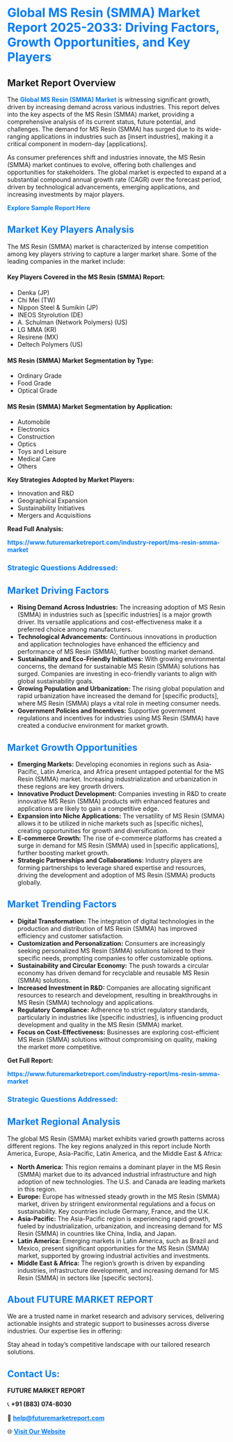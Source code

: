 <h1 style="color: #007BFF;">Global MS Resin (SMMA) Market Report 2025-2033: Driving Factors, Growth Opportunities, and Key Players</h1>

<section id="overview">
<h2>Market Report Overview</h2>
<p>The <a href="https://www.futuremarketreport.com/industry-report/ms-resin-smma-market" style="color: #007BFF; text-decoration: none;"><strong>Global MS Resin (SMMA) Market</strong></a> is witnessing significant growth, driven by increasing demand across various industries. This report delves into the key aspects of the MS Resin (SMMA) market, providing a comprehensive analysis of its current status, future potential, and challenges. The demand for MS Resin (SMMA) has surged due to its wide-ranging applications in industries such as [insert industries], making it a critical component in modern-day [applications].</p>
<p>As consumer preferences shift and industries innovate, the MS Resin (SMMA) market continues to evolve, offering both challenges and opportunities for stakeholders. The global market is expected to expand at a substantial compound annual growth rate (CAGR) over the forecast period, driven by technological advancements, emerging applications, and increasing investments by major players.</p>
</section>

<section id="overview">
<p><a href="https://www.futuremarketreport.com/request-sample/reportId=57013" style="color: #007BFF; text-decoration: none;"><strong>Explore Sample Report Here</strong></a></p>
</section>

<section id="key-players">
<h2 style="color: #007BFF;">Market Key Players Analysis</h2>
<p>The MS Resin (SMMA) market is characterized by intense competition among key players striving to capture a larger market share. Some of the leading companies in the market include:</p>
<h4>Key Players Covered in the MS Resin (SMMA) Report:</h4>
<ul><li>Denka (JP)</li><li>Chi Mei (TW)</li><li>Nippon Steel &amp; Sumikin (JP)</li><li>INEOS Styrolution (DE)</li><li>A. Schulman (Network Polymers) (US)</li><li>LG MMA (KR)</li><li>Resirene (MX)</li><li>Deltech Polymers (US)</li></ul>
<h4>MS Resin (SMMA) Market Segmentation by Type:</h4>
<ul><li>Ordinary Grade</li><li>Food Grade</li><li>Optical Grade</li></ul>

<h4>MS Resin (SMMA) Market Segmentation by Application:</h4>
<ul><li>Automobile</li><li>Electronics</li><li>Construction</li><li>Optics</li><li>Toys and Leisure</li><li>Medical Care</li><li>Others</li></ul>
<p><strong>Key Strategies Adopted by Market Players:</strong></p>
<ul>
<li>Innovation and R&D</li>
<li>Geographical Expansion</li>
<li>Sustainability Initiatives</li>
<li>Mergers and Acquisitions</li>
</ul>
</section>

<section>
<p><strong>Read Full Analysis: </strong></p><a href="https://www.futuremarketreport.com/industry-report/ms-resin-smma-market" style="color: #007BFF; text-decoration: none;"><strong>https://www.futuremarketreport.com/industry-report/ms-resin-smma-market</strong></a>
<h3 style="color: #007BFF;">Strategic Questions Addressed:</h3>
</section>

<section id="driving-factors">
<h2 style="color: #007BFF;">Market Driving Factors</h2>
<ul>
<li><strong>Rising Demand Across Industries:</strong> The increasing adoption of MS Resin (SMMA) in industries such as [specific industries] is a major growth driver. Its versatile applications and cost-effectiveness make it a preferred choice among manufacturers.</li>
<li><strong>Technological Advancements:</strong> Continuous innovations in production and application technologies have enhanced the efficiency and performance of MS Resin (SMMA), further boosting market demand.</li>
<li><strong>Sustainability and Eco-Friendly Initiatives:</strong> With growing environmental concerns, the demand for sustainable MS Resin (SMMA) solutions has surged. Companies are investing in eco-friendly variants to align with global sustainability goals.</li>
<li><strong>Growing Population and Urbanization:</strong> The rising global population and rapid urbanization have increased the demand for [specific products], where MS Resin (SMMA) plays a vital role in meeting consumer needs.</li>
<li><strong>Government Policies and Incentives:</strong> Supportive government regulations and incentives for industries using MS Resin (SMMA) have created a conducive environment for market growth.</li>
</ul>
</section>

<section id="growth-opportunities">
<h2 style="color: #007BFF;">Market Growth Opportunities</h2>
<ul>
<li><strong>Emerging Markets:</strong> Developing economies in regions such as Asia-Pacific, Latin America, and Africa present untapped potential for the MS Resin (SMMA) market. Increasing industrialization and urbanization in these regions are key growth drivers.</li>
<li><strong>Innovative Product Development:</strong> Companies investing in R&D to create innovative MS Resin (SMMA) products with enhanced features and applications are likely to gain a competitive edge.</li>
<li><strong>Expansion into Niche Applications:</strong> The versatility of MS Resin (SMMA) allows it to be utilized in niche markets such as [specific niches], creating opportunities for growth and diversification.</li>
<li><strong>E-commerce Growth:</strong> The rise of e-commerce platforms has created a surge in demand for MS Resin (SMMA) used in [specific applications], further boosting market growth.</li>
<li><strong>Strategic Partnerships and Collaborations:</strong> Industry players are forming partnerships to leverage shared expertise and resources, driving the development and adoption of MS Resin (SMMA) products globally.</li>
</ul>
</section>

<section id="trending-factors">
<h2 style="color: #007BFF;">Market Trending Factors</h2>
<ul>
<li><strong>Digital Transformation:</strong> The integration of digital technologies in the production and distribution of MS Resin (SMMA) has improved efficiency and customer satisfaction.</li>
<li><strong>Customization and Personalization:</strong> Consumers are increasingly seeking personalized MS Resin (SMMA) solutions tailored to their specific needs, prompting companies to offer customizable options.</li>
<li><strong>Sustainability and Circular Economy:</strong> The push towards a circular economy has driven demand for recyclable and reusable MS Resin (SMMA) solutions.</li>
<li><strong>Increased Investment in R&D:</strong> Companies are allocating significant resources to research and development, resulting in breakthroughs in MS Resin (SMMA) technology and applications.</li>
<li><strong>Regulatory Compliance:</strong> Adherence to strict regulatory standards, particularly in industries like [specific industries], is influencing product development and quality in the MS Resin (SMMA) market.</li>
<li><strong>Focus on Cost-Effectiveness:</strong> Businesses are exploring cost-efficient MS Resin (SMMA) solutions without compromising on quality, making the market more competitive.</li>
</ul>
</section>

<section>
<p><strong>Get Full Report: </strong></p><a href="https://www.futuremarketreport.com/industry-report/ms-resin-smma-market" style="color: #007BFF; text-decoration: none;"><strong>https://www.futuremarketreport.com/industry-report/ms-resin-smma-market</strong></a>
<h3 style="color: #007BFF;">Strategic Questions Addressed:</h3>
</section>


<section id="regional-analysis">
<h2 style="color: #007BFF;">Market Regional Analysis</h2>
<p>The global MS Resin (SMMA) market exhibits varied growth patterns across different regions. The key regions analyzed in this report include North America, Europe, Asia-Pacific, Latin America, and the Middle East & Africa:</p>
<ul>
<li><strong>North America:</strong> This region remains a dominant player in the MS Resin (SMMA) market due to its advanced industrial infrastructure and high adoption of new technologies. The U.S. and Canada are leading markets in this region.</li>
<li><strong>Europe:</strong> Europe has witnessed steady growth in the MS Resin (SMMA) market, driven by stringent environmental regulations and a focus on sustainability. Key countries include Germany, France, and the U.K.</li>
<li><strong>Asia-Pacific:</strong> The Asia-Pacific region is experiencing rapid growth, fueled by industrialization, urbanization, and increasing demand for MS Resin (SMMA) in countries like China, India, and Japan.</li>
<li><strong>Latin America:</strong> Emerging markets in Latin America, such as Brazil and Mexico, present significant opportunities for the MS Resin (SMMA) market, supported by growing industrial activities and investments.</li>
<li><strong>Middle East & Africa:</strong> The region’s growth is driven by expanding industries, infrastructure development, and increasing demand for MS Resin (SMMA) in sectors like [specific sectors].</li>
</ul>
</section>

<footer>
<h2 style="color: #007BFF;">About FUTURE MARKET REPORT</h2>
<p>We are a trusted name in market research and advisory services, delivering actionable insights and strategic support to businesses across diverse industries. Our expertise lies in offering:</p>

<p>Stay ahead in today’s competitive landscape with our tailored research solutions.</p>

<h2 style="color: #007BFF;">Contact Us:</h2>
<p><strong>FUTURE MARKET REPORT</strong></p>
<p>📞 <strong>+91 (883) 074-8030</strong></p>
<p>📧 <strong><a href="mailto:help@futuremarketreport.com" style="color: #007BFF;">help@futuremarketreport.com</a></strong></p>
<p>🌐 <strong><a href="https://www.futuremarketreport.com/" style="color: #007BFF;">Visit Our Website</a></strong></p>
</footer>